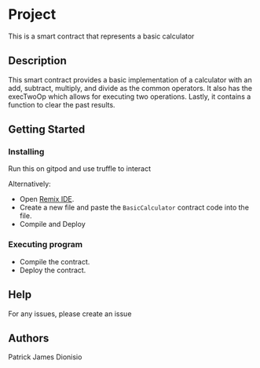 # Project
This is a smart contract that represents a basic calculator

## Description
This smart contract provides a basic implementation of a calculator with an add, subtract, multiply, and divide as the common operators. It also has the execTwoOp which allows for executing two operations. Lastly, it contains a function to clear the past results.


## Getting Started

### Installing

Run this on gitpod and use truffle to interact

Alternatively:
* Open [Remix IDE](https://remix.ethereum.org/).
* Create a new file and paste the `BasicCalculator` contract code into the file.
* Compile and Deploy

### Executing program
* Compile the contract.
* Deploy the contract.

## Help
For any issues, please create an issue

## Authors
Patrick James Dionisio
